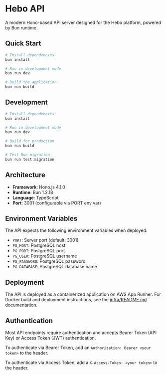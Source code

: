 # Hebo API

A modern Hono-based API server designed for the Hebo platform, powered by Bun runtime.

## Quick Start

```bash
# Install dependencies
bun install

# Run in development mode
bun run dev

# Build the application
bun run build
```

## Development

```bash
# Install dependencies
bun install

# Run in development mode
bun run dev

# Build for production
bun run build

# Test Bun migration
bun run test:migration
```

## Architecture

- **Framework**: Hono.js 4.1.0
- **Runtime**: Bun 1.2.18
- **Language**: TypeScript
- **Port**: 3001 (configurable via PORT env var)

## Environment Variables

The API expects the following environment variables when deployed:

- `PORT`: Server port (default: 3001)
- `PG_HOST`: PostgreSQL host
- `PG_PORT`: PostgreSQL port
- `PG_USER`: PostgreSQL username
- `PG_PASSWORD`: PostgreSQL password
- `PG_DATABASE`: PostgreSQL database name

## Deployment

The API is deployed as a containerized application on AWS App Runner. For Docker build and deployment instructions, see the [infra/README.md](../infra/README.md) documentation.

## Authentication

Most API endpoints require authentication and accepts Bearer Token (API Key) or Access Token (JWT) authentication.

To authenticate via Bearer Token, add an `Authorization: Bearer <your token>` to the header.

To authenticate via Access Token, add a `X-Access-Token: <your token>` to the header.
